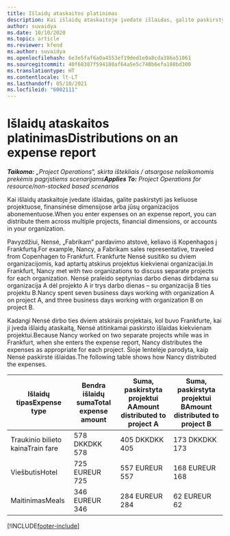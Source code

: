 ```yaml
---
title: Išlaidų ataskaitos platinimas
description: Kai išlaidų ataskaitoje įvedate išlaidas, galite paskirstyti jas keliuose projektuose, juridiniuose subjektuose arba jūsų organizacijos abonementuose.
author: suvaidya
ms.date: 10/10/2020
ms.topic: article
ms.reviewer: kfend
ms.author: suvaidya
ms.openlocfilehash: 6e3e5faf6a0a4553ef19ded1e0a8cda386a51061
ms.sourcegitcommit: 40f68387f594180af64a5e5c748b6efa188bd300
ms.translationtype: HT
ms.contentlocale: lt-LT
ms.lasthandoff: 05/10/2021
ms.locfileid: "6002111"
---
```

# <a name="distributions-on-an-expense-report"></a><span data-ttu-id="93571-103">Išlaidų ataskaitos platinimas</span><span class="sxs-lookup"><span data-stu-id="93571-103">Distributions on an expense report</span></span>

<span data-ttu-id="93571-104">_**Taikoma:** „Project Operations“, skirta ištekliais / atsargose nelaikomomis prekėmis pagrįstiems scenarijams_</span><span class="sxs-lookup"><span data-stu-id="93571-104">_**Applies To:** Project Operations for resource/non-stocked based scenarios_</span></span>

<span data-ttu-id="93571-105">Kai išlaidų ataskaitoje įvedate išlaidas, galite paskirstyti jas keliuose projektuose, finansinėse dimensijose arba jūsų organizacijos abonementuose.</span><span class="sxs-lookup"><span data-stu-id="93571-105">When you enter expenses on an expense report, you can distribute them across multiple projects, financial dimensions, or accounts in your organization.</span></span>

<span data-ttu-id="93571-106">Pavyzdžiui, Nensė, „Fabrikam“ pardavimo atstovė, keliavo iš Kopenhagos į Frankfurtą.</span><span class="sxs-lookup"><span data-stu-id="93571-106">For example, Nancy, a Fabrikam sales representative, traveled from Copenhagen to Frankfurt.</span></span> <span data-ttu-id="93571-107">Frankfurte Nensė susitiko su dviem organizacijomis, kad aptartų atskirus projektus kiekvienai organizacijai.</span><span class="sxs-lookup"><span data-stu-id="93571-107">In Frankfurt, Nancy met with two organizations to discuss separate projects for each organization.</span></span> <span data-ttu-id="93571-108">Nensė praleido septynias darbo dienas dirbdama su organizacija A dėl projekto A ir trys darbo dienas – su organizacija B ties projektu B.</span><span class="sxs-lookup"><span data-stu-id="93571-108">Nancy spent seven business days working with organization A on project A, and three business days working with organization B on project B.</span></span>

<span data-ttu-id="93571-109">Kadangi Nensė dirbo ties dviem atskirais projektais, kol buvo Frankfurte, kai ji įveda išlaidų ataskaitą, Nensė atitinkamai paskirsto išlaidas kiekvienam projektui.</span><span class="sxs-lookup"><span data-stu-id="93571-109">Because Nancy worked on two separate projects while was in Frankfurt, when she enters the expense report, Nancy distributes the expenses as appropriate for each project.</span></span> <span data-ttu-id="93571-110">Šioje lentelėje parodyta, kaip Nensė paskirstė išlaidas.</span><span class="sxs-lookup"><span data-stu-id="93571-110">The following table shows how Nancy distributed the expenses.</span></span>

| <span data-ttu-id="93571-111">Išlaidų tipas</span><span class="sxs-lookup"><span data-stu-id="93571-111">Expense type</span></span> | <span data-ttu-id="93571-112">Bendra išlaidų suma</span><span class="sxs-lookup"><span data-stu-id="93571-112">Total expense amount</span></span> | <span data-ttu-id="93571-113">Suma, paskirstyta projektui A</span><span class="sxs-lookup"><span data-stu-id="93571-113">Amount distributed to project A</span></span> | <span data-ttu-id="93571-114">Suma, paskirstyta projektui B</span><span class="sxs-lookup"><span data-stu-id="93571-114">Amount distributed to project B</span></span> |
|--------------|----------------------|---------------------------------|---------------------------------|
| <span data-ttu-id="93571-115">Traukinio bilieto kaina</span><span class="sxs-lookup"><span data-stu-id="93571-115">Train fare</span></span>   | <span data-ttu-id="93571-116">578 DKK</span><span class="sxs-lookup"><span data-stu-id="93571-116">DKK 578</span></span>              | <span data-ttu-id="93571-117">405 DKK</span><span class="sxs-lookup"><span data-stu-id="93571-117">DKK 405</span></span>                         | <span data-ttu-id="93571-118">173 DKK</span><span class="sxs-lookup"><span data-stu-id="93571-118">DKK 173</span></span>                         |
| <span data-ttu-id="93571-119">Viešbutis</span><span class="sxs-lookup"><span data-stu-id="93571-119">Hotel</span></span>        | <span data-ttu-id="93571-120">725 EUR</span><span class="sxs-lookup"><span data-stu-id="93571-120">EUR 725</span></span>              | <span data-ttu-id="93571-121">557 EUR</span><span class="sxs-lookup"><span data-stu-id="93571-121">EUR 557</span></span>                         | <span data-ttu-id="93571-122">168 EUR</span><span class="sxs-lookup"><span data-stu-id="93571-122">EUR 168</span></span>                         |
| <span data-ttu-id="93571-123">Maitinimas</span><span class="sxs-lookup"><span data-stu-id="93571-123">Meals</span></span>        | <span data-ttu-id="93571-124">346 EUR</span><span class="sxs-lookup"><span data-stu-id="93571-124">EUR 346</span></span>              | <span data-ttu-id="93571-125">284 EUR</span><span class="sxs-lookup"><span data-stu-id="93571-125">EUR 284</span></span>                         | <span data-ttu-id="93571-126">62 EUR</span><span class="sxs-lookup"><span data-stu-id="93571-126">EUR 62</span></span>                          |


[!INCLUDE[footer-include](../includes/footer-banner.md)]